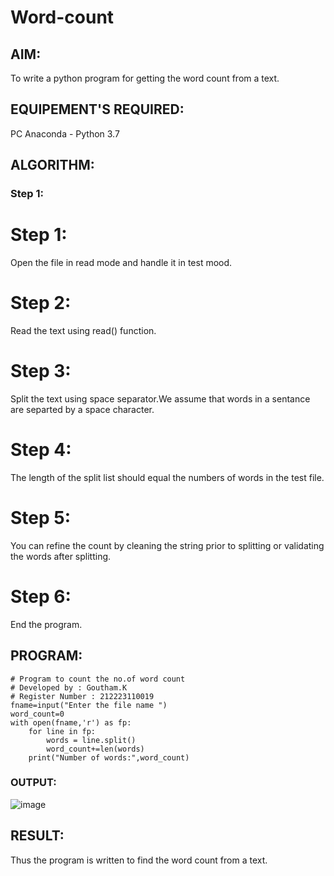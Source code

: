# Word-count
## AIM:
To write a python program for getting the word count from a text.
## EQUIPEMENT'S REQUIRED: 
PC
Anaconda - Python 3.7
## ALGORITHM: 
### Step 1:
# Step 1:

Open the file in read mode and handle it in test mood.
# Step 2:

Read the text using read() function.
# Step 3:

Split the text using space separator.We assume that words in a sentance are separted by a space character.
# Step 4:

The length of the split list should equal the numbers of words in the test file.
# Step 5:

You can refine the count by cleaning the string prior to splitting or validating the words after splitting.
# Step 6:

End the program.




## PROGRAM:
```
# Program to count the no.of word count
# Developed by : Goutham.K
# Register Number : 212223110019
fname=input("Enter the file name ")
word_count=0
with open(fname,'r') as fp:
    for line in fp:
        words = line.split()
        word_count+=len(words)
    print("Number of words:",word_count)
```
### OUTPUT:
![image](https://github.com/Goutham2306/Word-count/assets/138971154/9bf95c6d-12bf-4f31-a8c0-76d7424a1cde)




## RESULT:
Thus the program is written to find the word count from a text.

